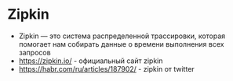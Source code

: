 # Zipkin

- Zipkin — это система распределенной трассировки, которая помогает нам собирать данные о времени выполнения всех запросов
- https://zipkin.io/ - официальный сайт zipkin
- https://habr.com/ru/articles/187902/ - zipkin от twitter
